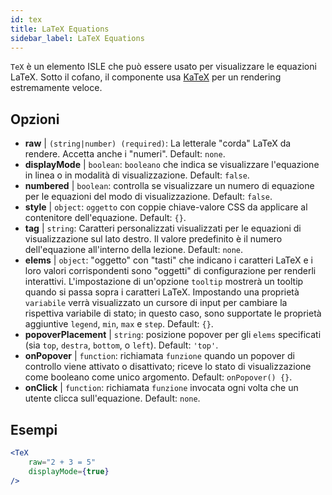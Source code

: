 ```yaml
---
id: tex
title: LaTeX Equations
sidebar_label: LaTeX Equations
---
```


`TeX` è un elemento ISLE che può essere usato per visualizzare le equazioni LaTeX. Sotto il cofano, il componente usa [KaTeX](https://github.com/Khan/KaTeX) per un rendering estremamente veloce.

## Opzioni

* __raw__ | `(string|number) (required)`: La letterale "corda" LaTeX da rendere. Accetta anche i "numeri". Default: `none`.
* __displayMode__ | `boolean`: `booleano` che indica se visualizzare l'equazione in linea o in modalità di visualizzazione. Default: `false`.
* __numbered__ | `boolean`: controlla se visualizzare un numero di equazione per le equazioni del modo di visualizzazione. Default: `false`.
* __style__ | `object`: `oggetto` con coppie chiave-valore CSS da applicare al contenitore dell'equazione. Default: `{}`.
* __tag__ | `string`: Caratteri personalizzati visualizzati per le equazioni di visualizzazione sul lato destro. Il valore predefinito è il numero dell'equazione all'interno della lezione. Default: `none`.
* __elems__ | `object`: "oggetto" con "tasti" che indicano i caratteri LaTeX e i loro valori corrispondenti sono "oggetti" di configurazione per renderli interattivi. L'impostazione di un'opzione `tooltip` mostrerà un tooltip quando si passa sopra i caratteri LaTeX. Impostando una proprietà `variabile` verrà visualizzato un cursore di input per cambiare la rispettiva variabile di stato; in questo caso, sono supportate le proprietà aggiuntive `legend`, `min`, `max` e `step`. Default: `{}`.
* __popoverPlacement__ | `string`: posizione popover per gli `elems` specificati (sia `top`, `destra`, `bottom`, o `left`). Default: `'top'`.
* __onPopover__ | `function`: richiamata `funzione` quando un popover di controllo viene attivato o disattivato; riceve lo stato di visualizzazione come booleano come unico argomento. Default: `onPopover() {}`.
* __onClick__ | `function`: richiamata `funzione` invocata ogni volta che un utente clicca sull'equazione. Default: `none`.


## Esempi

```jsx live
<TeX
    raw="2 + 3 = 5"
    displayMode={true}
/>
```



